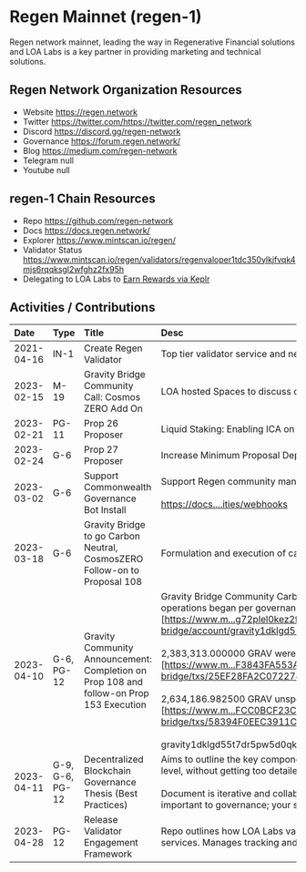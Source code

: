 # Regen Mainnet (regen-1)

Regen network mainnet, leading the way in Regenerative Financial solutions and LOA Labs is a key partner in providing marketing and technical solutions. 

## Regen Network Organization Resources

* Website https://regen.network
* Twitter https://twitter.com/https://twitter.com/regen_network
* Discord https://discord.gg/regen-network
* Governance https://forum.regen.network/
* Blog https://medium.com/regen-network
* Telegram null
* Youtube null

## regen-1 Chain Resources

* Repo https://github.com/regen-network
* Docs https://docs.regen.network/
* Explorer https://www.mintscan.io/regen/
* Validator Status https://www.mintscan.io/regen/validators/regenvaloper1tdc350ylkjfvqk4mjs6rqqksgl2wfghz2fx95h
* Delegating to LOA Labs to [Earn Rewards via Keplr](https://wallet.keplr.app/chains/regen?modal=validator&chain=regen-1&validator_address=regenvaloper1tdc350ylkjfvqk4mjs6rqqksgl2wfghz2fx95h&referral=true)

## Activities / Contributions
| Date | Type | Title | Desc | Link |
| :----------- | :---- | :------------ | :-------------------------------- | :---- |
| 2021-04-16 | IN-1 | Create Regen Validator | Top tier validator service and network support.  | [https://www.m...gl2wfghz2fx95h](https://www.mintscan.io/regen/validators/regenvaloper1tdc350ylkjfvqk4mjs6rqqksgl2wfghz2fx95h) |
| 2023-02-15 | M-19 | Gravity Bridge Community Call: Cosmos ZERO Add On | LOA hosted Spaces to discuss carbon offset strategy.  | [https://twitt.../1MnGnprZgQyxO](https://twitter.com/i/spaces/1MnGnprZgQyxO) |
| 2023-02-21 | PG-11 | Prop 26 Proposer | Liquid Staking: Enabling ICA on Regen for Quicksilver | [https://www.m...n/proposals/26](https://www.mintscan.io/regen/proposals/26) |
| 2023-02-24 | G-6 | Prop 27 Proposer | Increase Minimum Proposal Deposit to Prevent Spam Attacks | [https://www.m...n/proposals/27](https://www.mintscan.io/regen/proposals/27) |
| 2023-03-02 | G-6 | Support Commonwealth Governance Bot Install | Support Regen community manager install commonwealth bot. Bot live! <br><br>[https://docs....ities/webhooks](https://docs.commonwealth.im/commonwealth/for-admins-and-mods/capabilities/webhooks) | [https://disco...38318537244773](https://discord.com/channels/684494798358315010/1036438318537244773) |
| 2023-03-18 | G-6 | Gravity Bridge to go Carbon Neutral, CosmosZERO Follow-on to Proposal 108 | Formulation and execution of carbon offset strategy for Gravity Bridge blockchain operations.  | [https://www.m.../proposals/153](https://www.mintscan.io/gravity-bridge/proposals/153) |
| 2023-04-10 | G-6, PG-12 | Gravity Community Announcement: Completion on Prop 108 and follow-on Prop 153 Execution | Gravity Bridge Community Carbon Offsets purchase of 8362.5 NCT for all historical emissions since operations began per governance has been completed by multisig account [https://www.m...g72plel0kez2ff](https://www.mintscan.io/gravity-bridge/account/gravity1dklgd55t7dr5pw5d0qky7vc8g72plel0kez2ff)<br><br>2,383,313.000000 GRAV were sent to RND, PBC wallet in a 12-month vested state.<br>[https://www.m...F3843FA553A2BD](https://www.mintscan.io/gravity-bridge/txs/25EF28FA2C072274AD5F6D1FC2C8555E7ABEDC9795AFD8D0C7F3843FA553A2BD)<br><br>2,634,186.982500 GRAV unspent have been returned to community pool.<br>[https://www.m...FCC0BCF23C5D88](https://www.mintscan.io/gravity-bridge/txs/58394F0EEC3911C80F0EBD8AA81AFA35296FE37B635718404BFCC0BCF23C5D88)<br><br>gravity1dklgd55t7dr5pw5d0qky7vc8g72plel0kez2ff account now has a perfectly 0.00 balance. | [https://disco...27120893710397](https://discord.com/channels/881943007115497553/921207222904717333/1095127120893710397) |
| 2023-04-11 | G-9, G-6, PG-12 | Decentralized Blockchain Governance Thesis (Best Practices) | Aims to outline the key components and best practices in blockchain governance, at mid-to-high level, without getting too detailed about specifics which may vary from one community to the next.<br><br>Document is iterative and collaborative; it covers a non-exhaustive list of components that are important to governance; your suggestions and contributions are welcome. | [https://gov.vs.loalabs.io/](https://gov.vs.loalabs.io/) |
| 2023-04-28 | PG-12 | Release Validator Engagement Framework | Repo outlines how LOA Labs validator engages with each chain and logs of delivered goods and services. Manages tracking and records of events.  | [https://githu...ment-Framework](https://github.com/LOA-Labs/Validator-Engagement-Framework) |